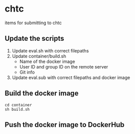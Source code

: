 # chtc
items for submitting to chtc


## Update the scripts

1. Update eval.sh with correct filepaths
2. Update container/build.sh
    - Name of the docker image
    - User ID and group ID on the remote server
    - Git info
3. Update eval.sub with correct filepaths and docker image



## Build the docker image

```
cd container
sh build.sh
```


## Push the docker image to DockerHub